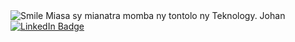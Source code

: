 <img src="example.gif" alt="Smile" /> 
Miasa sy mianatra momba ny tontolo ny Teknology.
  Johan
<div id="badges">
  <a href="https://www.linkedin.com/in/johan-elie-1a3735191">
    <img src="https://img.shields.io/badge/LinkedIn-blue?style=for-the-badge&logo=linkedin&logoColor=white" alt="LinkedIn Badge"/>
</div>
